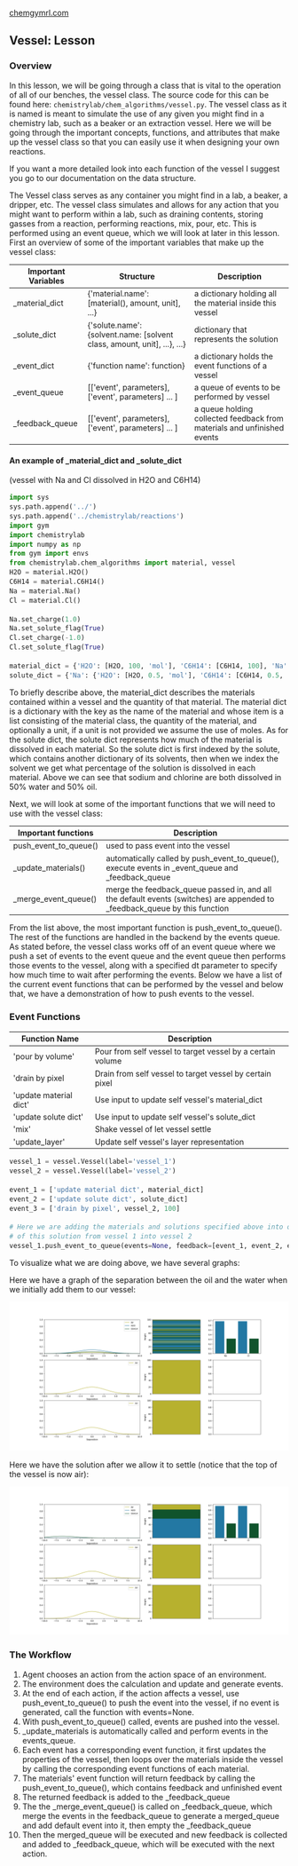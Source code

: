 [chemgymrl.com](https://chemgymrl.com/)

## Vessel: Lesson

### Overview

In this lesson, we will be going through a class that is vital to the operation of all of our benches, the vessel class.
The source code for this can be found here: `chemistrylab/chem_algorithms/vessel.py`. The vessel class as it is named is
meant to simulate the use of any given you might find in a chemistry lab, such as a beaker or an extraction vessel.
Here we will be going through the important concepts, functions, and attributes that make up the vessel class so that you
can easily use it when designing your own reactions.

If you want a more detailed look into each function of the vessel I suggest you go to our documentation on the data structure. 

The Vessel class serves as any container you might find in a lab, a beaker, a dripper, etc. The vessel class simulates and allows for any action that you might want to perform within a lab, such as draining contents, storing gasses from a reaction, performing reactions, mix, pour, etc. This is performed using an event queue, which we will look at later in this lesson. First an overview of some of the important variables that make up the vessel class:

Important Variables |Structure | Description
---|---|---
_material_dict|{'material.name': [material(), amount, unit], ...}|a dictionary holding all the material inside this vessel
_solute_dict|{'solute.name': {solvent.name: [solvent class, amount, unit], ...}, ...}|dictionary that represents the solution
_event_dict|{'function name': function}|a dictionary holds the event functions of a vessel
_event_queue|[['event', parameters], ['event', parameters] ... ]|a queue of events to be performed by vessel
_feedback_queue|[['event', parameters], ['event', parameters] ... ]|a queue holding collected feedback from materials and unfinished events


#### An example of _material_dict and _solute_dict
(vessel with Na and Cl dissolved in H2O and C6H14)


```python
import sys
sys.path.append('../')
sys.path.append('../chemistrylab/reactions')
import gym
import chemistrylab
import numpy as np
from gym import envs
from chemistrylab.chem_algorithms import material, vessel
H2O = material.H2O()
C6H14 = material.C6H14()
Na = material.Na()
Cl = material.Cl()

Na.set_charge(1.0)
Na.set_solute_flag(True)
Cl.set_charge(-1.0)
Cl.set_solute_flag(True)

material_dict = {'H2O': [H2O, 100, 'mol'], 'C6H14': [C6H14, 100], 'Na': [Na, 1.0], 'Cl': [Cl, 1.0]}
solute_dict = {'Na': {'H2O': [H2O, 0.5, 'mol'], 'C6H14': [C6H14, 0.5, 'mol']}, 'Cl': {'H2O': [H2O, 0.5, 'mol'], 'C6H14': [C6H14, 0.5, 'mol']}}
```

To briefly describe above, the material_dict describes the materials contained within a vessel and the quantity of that material. The material dict is a dictionary with the key as the name of the material and whose item is a list consisting of the material class, the quantity of the material, and optionally a unit, if a unit is not provided we assume the use of moles. As for the solute dict, the solute dict represents how much of the material is dissolved in each material. So the solute dict is first indexed by the solute, which contains another dictionary of its solvents, then when we index the solvent we get what percentage of the solution is dissolved in each material. Above we can see that sodium and chlorine are both dissolved in 50% water and 50% oil.


Next, we will look at some of the important functions that we will need to use with the vessel class:

Important functions | Description
---|---
push_event_to_queue()|used to pass event into the vessel
_update_materials()|automatically called by push_event_to_queue(), execute events in _event_queue and _feedback_queue
_merge_event_queue()|merge the feedback_queue passed in, and all the default events (switches) are appended to _feedback_queue by this function


From the list above, the most important function is push_event_to_queue(). The rest of the functions are handled in the backend by the events queue. As stated before, the vessel class works off of an event queue where we push a set of events to the event queue and the event queue then performs those events to the vessel, along with a specified dt parameter to specify how much time to wait after performing the events. Below we have a list of the current event functions that can be performed by the vessel and below that, we have a demonstration of how to push events to the vessel.


### Event Functions
Function Name|Description
---|---
'pour by volume'|Pour from self vessel to target vessel by a certain volume
'drain by pixel|Drain from self vessel to target vessel by certain pixel
'update material dict'|Use input to update self vessel's material_dict
'update solute dict'|Use input to update self vessel's solute_dict
'mix'|Shake vessel of let vessel settle
'update_layer'|Update self vessel's layer representation

```python
vessel_1 = vessel.Vessel(label='vessel_1')
vessel_2 = vessel.Vessel(label='vessel_2')

event_1 = ['update material dict', material_dict]
event_2 = ['update solute dict', solute_dict]
event_3 = ['drain by pixel', vessel_2, 100]

# Here we are adding the materials and solutions specified above into our first vessel, and then we pour 100ml
# of this solution from vessel 1 into vessel 2
vessel_1.push_event_to_queue(events=None, feedback=[event_1, event_2, event_3], dt=1)
```

To visualize what we are doing above, we have several graphs:

Here we have a graph of the separation between the oil and the water when we initially add them to our vessel:

![added oil and water](tutorial_figures/vessel/vessel_1.png)

Here we have the solution after we allow it to settle (notice that the top of the vessel is now air):

![drained oil and water](tutorial_figures/vessel/vessel_2.png)

### The Workflow
  
  1. Agent chooses an action from the action space of an environment.
  2. The environment does the calculation and update and generate events.
  3. At the end of each action, if the action affects a vessel, use push_event_to_queue() to push the event into the vessel, if no event is generated, call the function with events=None.
  4. With push_event_to_queue() called, events are pushed into the vessel.
  5. _update_materials is automatically called and perform events in the events_queue.
  6. Each event has a corresponding event function, it first updates the properties of the vessel, then loops over the materials inside the vessel by calling the corresponding event functions of each material.
  7. The materials' event function will return feedback by calling the push_event_to_queue(), which contains feedback and unfinished event 
  8. The returned feedback is added to the _feedback_queue
  9. The the _merge_event_queue() is called on _feedback_queue, which merge the events in the feedback_queue to generate a merged_queue and add default event into it, then empty the _feedback_queue
  10. Then the merged_queue will be executed and new feedback is collected and added to _feedback_queue, which will be executed with the next action. 

